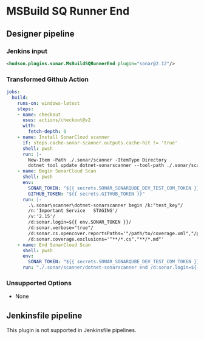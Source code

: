 # MSBuild SQ Runner End

## Designer pipeline

### Jenkins input

```xml
<hudson.plugins.sonar.MsBuildSQRunnerEnd plugin="sonar@2.12"/>
```

### Transformed Github Action

```yaml
jobs:
  build:
    runs-on: windows-latest
    steps:
    - name: checkout
      uses: actions/checkout@v2
      with:
        fetch-depth: 0
    - name: Install SonarCloud scanner
      if: steps.cache-sonar-scanner.outputs.cache-hit != 'true'
      shell: pwsh
      run: |-
        New-Item -Path ./.sonar/scanner -ItemType Directory
        dotnet tool update dotnet-sonarscanner --tool-path ./.sonar/scanner
    - name: Begin SonarCloud Scan
      shell: pwsh
      env:
        SONAR_TOKEN: "${{ secrets.SONAR_SONARQUBE_DEV_TEST_COM_TOKEN }}"
        GITHUB_TOKEN: "${{ secrets.GITHUB_TOKEN }}"
      run: |-
        .\.sonar\scanner\dotnet-sonarscanner begin /k:"test_key"/
        /n:'Important Service   STAGING'/
        /v:'2.15'/
        /d:sonar.login=${{ env.SONAR_TOKEN }}/
        /d:sonar.verbose="true"/
        /d:sonar.cs.opencover.reportsPaths='"/path/to/coverage.xml","/path/to/coverage.2.xml"'/
        /d:sonar.coverage.exclusions='"**/*.cs","**/*.md"'
    - name: End SonarCloud Scan
      shell: pwsh
      env:
        SONAR_TOKEN: "${{ secrets.SONAR_SONARQUBE_DEV_TEST_COM_TOKEN }}"
      run: "./.sonar/scanner/dotnet-sonarscanner end /d:sonar.login=${{ env.SONAR_TOKEN }}"
```

### Unsupported Options

- None

## Jenkinsfile pipeline

This plugin is not supported in Jenkinsfile pipelines.
